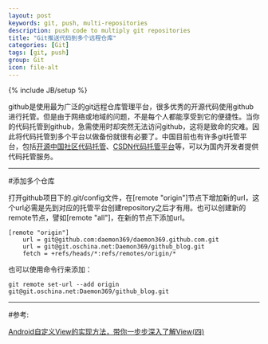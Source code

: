 ```yaml
---
layout: post
keywords: git, push, multi-repositories
description: push code to multiply git repositories
title: "Git推送代码到多个远程仓库"
categories: [Git]
tags: [git, push]
group: Git
icon: file-alt
---
```

{% include JB/setup %}

github是使用最为广泛的git远程仓库管理平台，很多优秀的开源代码使用github进行托管。但是由于网络或地域的问题，不是每个人都能享受到它的便捷性。当你的代码托管到github，急需使用时却突然无法访问github，这将是致命的灾难。因此将代码托管到多个平台以做备份就很有必要了。中国目前也有许多git托管平台，包括[开源中国社区代码托管](http://git.oschina.net/)、[CSDN代码托管平台](http://code.csdn.net/)等，可以为国内开发者提供代码托管服务。

***

#添加多个仓库

打开github项目下的.git/config文件，在[remote "origin"]节点下增加新的url，这个url必需是先到对应的托管平台创建repository之后才有用。也可以创建新的remote节点，譬如[remote "all"]，在新的节点下添加url。

<!--excerpt-->

    [remote "origin"]
    	url = git@github.com:daemon369/daemon369.github.com.git
    	url = git@git.oschina.net:Daemon369/github_blog.git
    	fetch = +refs/heads/*:refs/remotes/origin/*

也可以使用命令行来添加：

    git remote set-url --add origin git@git.oschina.net:Daemon369/github_blog.git

***

#参考:

[Android自定义View的实现方法，带你一步步深入了解View(四)](http://blog.csdn.net/guolin_blog/article/details/17357967)
